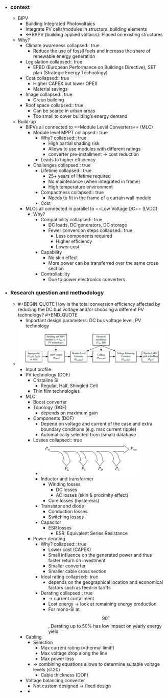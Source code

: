 - ### context
	- BIPV
		- Building Integrated Photovoltaics
		- Integrate PV cells/modules in structural building elements
		- <->BAPV (building applied voltaics): Placed on existing structures
	- Why?
		- Climate awareness
		  collapsed:: true
			- Reduce the use of fossil fuels and increase the share of renewable energy generation
		- Legislation
		  collapsed:: true
			- EPBD (European
			  Performance on Buildings Directive), SET plan (Strategic Energy Technology)
		- Cost
		  collapsed:: true
			- Higher CAPEX but lower OPEX
			- Material savings
		- Image
		  collapsed:: true
			- Green building
		- Roof space
		  collapsed:: true
			- Can be scarce in urban areas
			- Too small to cover building’s energy demand
	- Build-up
		- BIPVs all connected to ==Module Level Converters== (MLC)
			- Module level MPPT
			  collapsed:: true
				- Why?
				  collapsed:: true
					- High partial shading risk
					- Allows to use modules with different ratings
					- converter pre-installment -> cost reduction
				- Leads to higher efficiency
			- Challenges
			  collapsed:: true
				- Lifetime
				  collapsed:: true
					- 25+ years of lifetime required
					- No maintenance (when integrated in frame)
					- High temperature environment
				- Compactness
				  collapsed:: true
					- Needs to fit in the frame of a curtain wall module
				- Cost
		- MLCs all connected in parallel to ==Low Voltage DC== (LVDC)
			- Why?
				- Compatibility
				  collapsed:: true
					- DC loads, DC generators, DC storage
					- Fewer conversion steps
					  collapsed:: true
						- Less components required
						- Higher efficiency
						- Lower cost
				- Capability
					- No skin effect
					- More power can be transferred over the same cross section
				- Controllability
					- Due to power electronics converters
- ### Research question and methodology
	- #+BEGIN_QUOTE
	  How is the total conversion efficiency affected by reducing the DC bus voltage and/or choosing a different PV technology?
	  #+END_QUOTE
		- Important design parameters: DC bus voltage level, PV technology
	- ![image.png](../assets/image_1681285206277_0.png)
		- Input profile
		- PV technology (DOF)
			- Cristaline Si
				- Regular, Half, Shingled Cell
			- Thin film technologies
		- MLC
			- Boost converter
			- Topology (DOF)
				- depends on maximum gain
			- Components (DOF)
				- Depend on voltage and current of the case and extra boundary conditions (e.g. max current ripple)
				- Automatically selected from (small) database
			- Losses
			  collapsed:: true
				- ![image.png](../assets/image_1681286215180_0.png)
				- Inductor and transformer
					- Winding losses
						- DC losses
						- AC losses (skin & proximity effect)
					- Core losses (hysteresis)
				- Transistor and diode
					- Conduction losses
					- Switching losses
				- Capacitor
					- ESR losses
						- ESR: Equivalent Series Resistance
			- Power derating
				- Why?
				  collapsed:: true
					- Lower cost (CAPEX)
					- Small influence on the generated power and thus faster return on investment
					- Smaller converter
					- Smaller cable cross section
				- Ideal rating
				  collapsed:: true
					- depends on the geographical location and economical factors such as feed-in tariffs
				- Derating
				  collapsed:: true
					- -> current curtailment
					- Lost energy -> look at remaining energy production
					- For mono-Si at $$90^{\circ}$$, Derating up to 50% has low impact on yearly energy yield
		- Cabling
			- Selection
				- Max current rating (=thermal limit!)
				- Max voltage drop along the line
				- Max power loss
			- -> combining equations allows to determine suitable voltage levels (sl.20)
				- Cable thickness (DOF)
		- Voltage balancing converter
			- Not custom designed -> fixed design
		-
			-